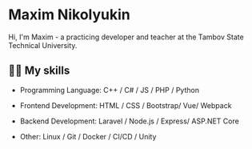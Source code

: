 
# Maxim Nikolyukin

Hi, I'm Maxim - a practicing developer and teacher at the Tambov State Technical University.

## 👨‍💻  My skills

- Programming Language: С++ / С# / JS / PHP / Python

- Frontend Development: HTML / CSS / Bootstrap/ Vue/ Webpack

- Backend Development: Laravel / Node.js / Express/ ASP.NET Core

- Other: Linux / Git / Docker / CI/CD / Unity

